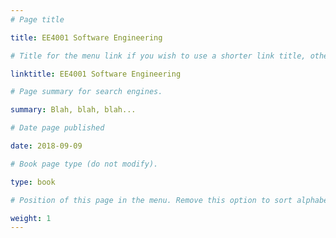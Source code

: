```yaml
---
# Page title

title: EE4001 Software Engineering

# Title for the menu link if you wish to use a shorter link title, otherwise remove this option.

linktitle: EE4001 Software Engineering

# Page summary for search engines.

summary: Blah, blah, blah...

# Date page published

date: 2018-09-09

# Book page type (do not modify).

type: book

# Position of this page in the menu. Remove this option to sort alphabetically.

weight: 1
---
```

